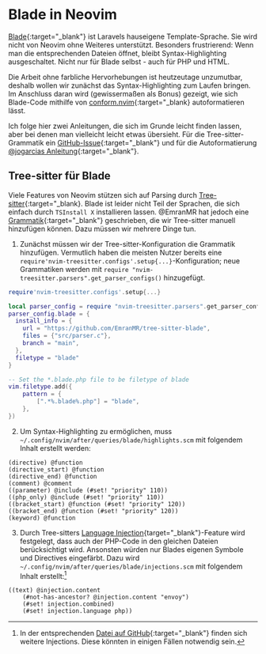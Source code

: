 # Blade in Neovim
[Blade](https://laravel.com/docs/11.x/blade){:target="_blank"} ist Laravels hauseigene Template-Sprache. Sie wird nicht von Neovim ohne Weiteres unterstützt. Besonders frustrierend: Wenn man die entsprechenden Dateien öffnet, bleibt Syntax-Highlighting ausgeschaltet. Nicht nur für Blade selbst - auch für PHP und HTML.

Die Arbeit ohne farbliche Hervorhebungen ist heutzeutage unzumutbar, deshalb wollen wir zunächst das Syntax-Highlighting zum Laufen bringen. Im Anschluss daran wird (gewissermaßen als Bonus) gezeigt, wie sich Blade-Code mithilfe von [conform.nvim](https://github.com/stevearc/conform.nvim){:target="_blank} autoformatieren lässt.

Ich folge hier zwei Anleitungen, die sich im Grunde leicht finden lassen, aber bei denen man vielleicht leicht etwas übersieht. Für die Tree-sitter-Grammatik ein [GitHub-Issue](https://github.com/EmranMR/tree-sitter-blade/discussions/19){:target="_blank"} und für die Autoformatierung [@jogarcias Anleitung](https://medium.com/@jogarcia/laravel-blade-on-neovim-ee530ff5d20d){:target="_blank"}.

## Tree-sitter für Blade
Viele Features von Neovim stützen sich auf Parsing durch [Tree-sitter](https://github.com/tree-sitter/tree-sitter){:target="_blank}. Blade ist leider nicht Teil der Sprachen, die sich einfach durch `TSInstall X` installieren lassen. @EmranMR hat jedoch eine [Grammatik](https://github.com/EmranMR/tree-sitter-blade/tree/main){:target="_blank"} geschrieben, die wir Tree-sitter manuell hinzufügen können. Dazu müssen wir mehrere Dinge tun.

1. Zunächst müssen wir der Tree-sitter-Konfiguration die Grammatik hinzufügen. Vermutlich haben die meisten Nutzer bereits eine `require'nvim-treesitter.configs'.setup{...}`-Konfiguration; neue Grammatiken werden mit `require "nvim-treesitter.parsers".get_parser_configs()` hinzugefügt.
```lua
require'nvim-treesitter.configs'.setup{...}

local parser_config = require "nvim-treesitter.parsers".get_parser_configs()
parser_config.blade = {
  install_info = {
    url = "https://github.com/EmranMR/tree-sitter-blade",
    files = {"src/parser.c"},
    branch = "main",
  },
  filetype = "blade"
}

-- Set the *.blade.php file to be filetype of blade
vim.filetype.add({
    pattern = {
        [".*%.blade%.php"] = "blade",
    },
})
```
2. Um Syntax-Highlighting zu ermöglichen, muss `~/.config/nvim/after/queries/blade/highlights.scm` mit folgendem Inhalt erstellt werden:
```Query
(directive) @function
(directive_start) @function
(directive_end) @function
(comment) @comment
((parameter) @include (#set! "priority" 110)) 
((php_only) @include (#set! "priority" 110)) 
((bracket_start) @function (#set! "priority" 120)) 
((bracket_end) @function (#set! "priority" 120)) 
(keyword) @function
```

3. Durch Tree-sitters [Language Injection](https://tree-sitter.github.io/tree-sitter/syntax-highlighting#language-injection){target="_blank"}-Feature wird festgelegt, dass auch der PHP-Code in den gleichen Dateien berücksichtigt wird. Ansonsten würden nur Blades eigenen Symbole und Directives eingefärbt. Dazu wird `~/.config/nvim/after/queries/blade/injections.scm` mit folgendem Inhalt erstellt:[^injections]
```Query
((text) @injection.content
    (#not-has-ancestor? @injection.content "envoy")
    (#set! injection.combined)
    (#set! injection.language php))
```

[^injections]: In der entsprechenden [Datei auf GitHub](https://github.com/EmranMR/tree-sitter-blade/blob/main/queries/injections.scm){:target="_blank"} finden sich weitere Injections. Diese könnten in einigen Fällen notwendig sein.
